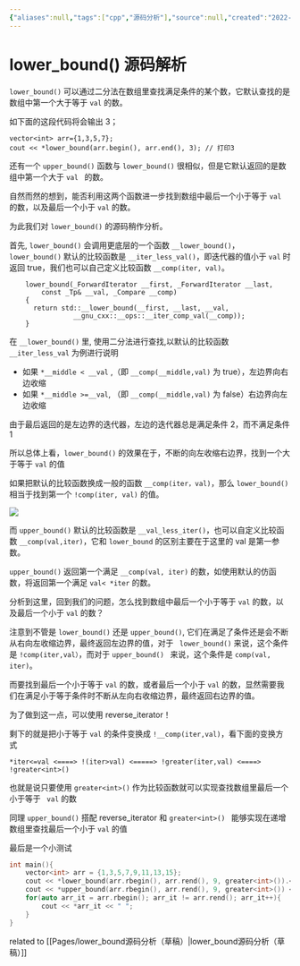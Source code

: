 ```yaml
---
{"aliases":null,"tags":["cpp","源码分析"],"source":null,"created":"2022-07-20 23:05:00","updated":"2023-03-02 12:44:19","uid":null,"title":"lower_bound()源码解析","dg-publish":true,"permalink":"/Pages/lower_bound() 源码解析/","dgPassFrontmatter":true,"noteIcon":""}
---
```



# lower_bound() 源码解析

`lower_bound()` 可以通过二分法在数组里查找满足条件的某个数，它默认查找的是数组中第一个大于等于 `val` 的数。

如下面的这段代码将会输出 3；

```text
vector<int> arr={1,3,5,7};
cout << *lower_bound(arr.begin(), arr.end(), 3); // 打印3
```

还有一个 `upper_bound()` 函数与 `lower_bound()` 很相似，但是它默认返回的是数组中第一个大于 `val ` 的数。

自然而然的想到，能否利用这两个函数进一步找到数组中最后一个小于等于 `val` 的数，以及最后一个小于 `val` 的数。

为此我们对 `lower_bound()` 的源码稍作分析。

首先, `lower_bound()` 会调用更底层的一个函数 `__lower_bound()`，`lower_bound()` 默认的比较函数是 `__iter_less_val()`，即迭代器的值小于 `val` 时返回 true，我们也可以自己定义比较函数 `__comp(iter, val)`。

```text
    lower_bound(_ForwardIterator __first, _ForwardIterator __last,
		const _Tp& __val, _Compare __comp)
    {
      return std::__lower_bound(__first, __last, __val,
				__gnu_cxx::__ops::__iter_comp_val(__comp));
    }
```

在 `__lower_bound()` 里, 使用二分法进行查找,以默认的比较函数 `__iter_less_val` 为例进行说明

- 如果 `*__middle < __val` ,（即 `__comp(__middle,val)` 为 true），左边界向右边收缩
- 如果 `*__middle >=__val`, （即 `__comp(__middle,val)` 为 false）右边界向左边收缩

由于最后返回的是左边界的迭代器，左边的迭代器总是满足条件 2，而不满足条件 1

所以总体上看，`lower_bound()` 的效果在于，不断的向左收缩右边界，找到一个大于等于 `val` 的值

如果把默认的比较函数换成一般的函数 `__comp(iter，val)`，那么 `lower_bound() ` 相当于找到第一个 `!comp(iter, val)` 的值。

![](https://img-blog.csdnimg.cn/img_convert/f6db3f1f8b38a31688538778ed96afaf.jpeg)

而 `upper_bound()` 默认的比较函数是 `__val_less_iter()`，也可以自定义比较函数 `__comp(val,iter)`，它和 `lower_bound` 的区别主要在于这里的 val 是第一参数。

`upper_bound()` 返回第一个满足 `__comp(val, iter)` 的数，如使用默认的仿函数，将返回第一个满足 `val< *iter` 的数。

分析到这里，回到我们的问题，怎么找到数组中最后一个小于等于 `val` 的数，以及最后一个小于 `val` 的数？

注意到不管是 `lower_bound()` 还是 `upper_bound()`, 它们在满足了条件还是会不断从右向左收缩边界，最终返回左边界的值，对于 ` lower_bound()` 来说，这个条件是 `!comp(iter,val）`，而对于 `upper_bound() ` 来说，这个条件是 `comp(val, iter)`。

而要找到最后一个小于等于 `val` 的数，或者最后一个小于 `val` 的数，显然需要我们在满足小于等于条件时不断从左向右收缩边界，最终返回右边界的值。

为了做到这一点，可以使用 reverse_iterator！

剩下的就是把小于等于 `val` 的条件变换成 `!__comp(iter,val)`，看下面的变换方式

```
*iter<=val <====> !(iter>val) <=====> !greater(iter,val) <====> !greater<int>()
```

也就是说只要使用 ` greater<int>() ` 作为比较函数就可以实现查找数组里最后一个小于等于 ` val` 的数

同理 `upper_bound()` 搭配 reverse_iterator 和 `greater<int>() ` 能够实现在递增数组里查找最后一个小于 `val` 的值

最后是一个小测试

```cpp
int main(){
    vector<int> arr = {1,3,5,7,9,11,13,15};
    cout << *lower_bound(arr.rbegin(), arr.rend(), 9, greater<int>()).<< endl; // 返回9
    cout << *upper_bound(arr.rbegin(), arr.rend(), 9, greater<int>()) << endl; // 返回7
    for(auto arr_it = arr.rbegin(); arr_it != arr.rend(); arr_it++){
        cout << *arr_it << " ";
    }
}
```

related to [[Pages/lower_bound源码分析（草稿）\|lower_bound源码分析（草稿）]]